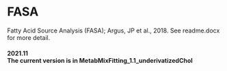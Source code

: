 # FASA
Fatty Acid Source Analysis (FASA); Argus, JP et al., 2018. See readme.docx for more detail.


#### 2021.11 <br /> The current version is in MetabMixFitting_1.1_underivatizedChol
